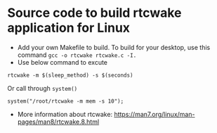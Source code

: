 # Source code to build rtcwake application for Linux
- Add your own Makefile to build. To build for your desktop, use this command `gcc -o rtcwake rtcwake.c -I.` 
- Use below command to excute
```
rtcwake -m $(sleep_method) -s $(seconds)
```
Or call through `system()`
```
system("/root/rtcwake -m mem -s 10");
```
- More information about rtcwake: https://man7.org/linux/man-pages/man8/rtcwake.8.html
